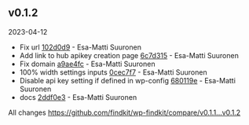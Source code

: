 ## v0.1.2

2023-04-12

- Fix url [102d0d9](https://github.com/findkit/wp-findkit/commit/102d0d9) - Esa-Matti Suuronen
- Add link to hub apikey creation page [6c7d315](https://github.com/findkit/wp-findkit/commit/6c7d315) - Esa-Matti Suuronen
- Fix domain [a9ae4fc](https://github.com/findkit/wp-findkit/commit/a9ae4fc) - Esa-Matti Suuronen
- 100% width settings inputs [0cec7f7](https://github.com/findkit/wp-findkit/commit/0cec7f7) - Esa-Matti Suuronen
- Disable api key setting if defined in wp-config [680119e](https://github.com/findkit/wp-findkit/commit/680119e) - Esa-Matti Suuronen
- docs [2ddf0e3](https://github.com/findkit/wp-findkit/commit/2ddf0e3) - Esa-Matti Suuronen

All changes https://github.com/findkit/wp-findkit/compare/v0.1.1...v0.1.2
